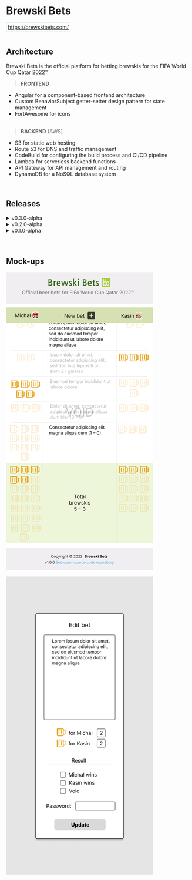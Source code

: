 # Brewski Bets

<span style="color: lightblue; border: 1px solid lightblue; border-radius: 2px; padding: 4px;">https://brewskibets.com/</span>
<br />
<br />

<h2>Architecture</h2>
<p>
Brewski Bets is the official platform for betting brewskis for the FIFA World Cup Qatar 2022™
</p>

> <b>FRONTEND</b>

- Angular for a component-based frontend architecture
- Custom BehaviorSubject getter-setter design pattern for state management
- FortAwesome for icons
  <br /><br />

> <b>BACKEND</b> (AWS)

- S3 for static web hosting
- Route 53 for DNS and traffic management
- CodeBuild for configuring the build process and CI/CD pipeline
- Lambda for serverless backend functions
- API Gateway for API management and routing
- DynamoDB for a NoSQL database system

<br />
<h2>Releases</h2>

<details>
<summary style="cursor: pointer">v0.3.0-alpha</summary>

**Released on October 8th, 2022**

<h4 style="color: orange">TBD</h4>

- [TBD] TBD

</details>

<details>
<summary style="cursor: pointer">v0.2.0-alpha</summary>

**Released on October 8th, 2022**

<h4 style="color: orange">Chores</h4>

- [Chore] Set up code formatters, update .gitignore, add buildspec.yml, and prep project for CodeBuild CI/CD pipeline

</details>

<details>
<summary style="cursor: pointer">v0.1.0-alpha</summary>

**Released on October 2nd, 2022**

<h4 style="color: green">Features</h4>

- [Core] Initial commit - create Angular app shell and README

</details>

<br />
<br />
<h2>Mock-ups</h2>

![Main](/mock-ups/main.png 'Main')

![Dialog overlay](/mock-ups/dialog-overlay.png 'Dialog overlay')
